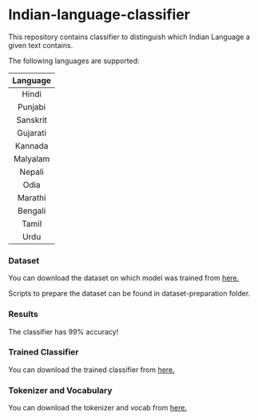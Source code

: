 # Indian-language-classifier
This repository contains classifier to distinguish which Indian 
Language a given text contains.

The following languages are supported:

| Language |
|:--------:|
|   Hindi  |
|  Punjabi |
| Sanskrit |
| Gujarati |
|  Kannada |
| Malyalam |
|  Nepali  |
|   Odia   |
|  Marathi |
|  Bengali |
|  Tamil   |
|  Urdu    |


### Dataset 

You can download the dataset on which model was trained from [here.](https://drive.google.com/open?id=1hDmXxNVkSryj6iOjZN0wHgFu-mXftQu_)

Scripts to prepare the dataset can be found in dataset-preparation folder.

### Results

The classifier has 99% accuracy!

### Trained Classifier

You can download the trained classifier from [here.](https://drive.google.com/open?id=1VWen3zAJY34H8OC-VITg2OebS3IOyZS5)

### Tokenizer and Vocabulary

You can download the tokenizer and vocab from [here.](https://drive.google.com/open?id=1KfXgukroc-qr_2MmKGHHQ3nLQfUtCu-z)
